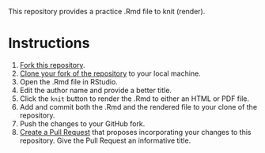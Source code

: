 This repository provides a practice .Rmd file to knit (render).

# Instructions

1. [Fork this repository](https://docs.github.com/en/get-started/quickstart/fork-a-repo).
2. [Clone your fork of the repository](https://docs.github.com/en/free-pro-team@latest/github/creating-cloning-and-archiving-repositories/cloning-a-repository) to your local machine.
3. Open the .Rmd file in RStudio.
4. Edit the author name and provide a better title.
5. Click the `knit` button to render the .Rmd to either an HTML or PDF file.
6. Add and commit both the .Rmd and the rendered file to your clone of the repository.
7. Push the changes to your GitHub fork.
8. [Create a Pull Request](https://docs.github.com/en/pull-requests/collaborating-with-pull-requests/proposing-changes-to-your-work-with-pull-requests/creating-a-pull-request-from-a-fork) that proposes incorporating your changes to this repository. Give the Pull Request an informative title.
